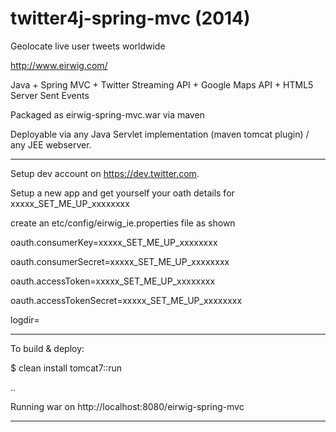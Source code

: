 # twitter4j-spring-mvc (2014)

Geolocate live user tweets worldwide

http://www.eirwig.com/

Java + Spring MVC + Twitter Streaming API + Google Maps API + HTML5 Server Sent Events

Packaged as eirwig-spring-mvc.war via maven 

Deployable via any Java Servlet implementation (maven tomcat plugin) / any JEE webserver.

-----------------------
Setup dev account on https://dev.twitter.com.

Setup a new app and get yourself your oath details for xxxxx_SET_ME_UP_xxxxxxxx

create an etc/config/eirwig_ie.properties file as shown

oauth.consumerKey=xxxxx_SET_ME_UP_xxxxxxxx

oauth.consumerSecret=xxxxx_SET_ME_UP_xxxxxxxx

oauth.accessToken=xxxxx_SET_ME_UP_xxxxxxxx

oauth.accessTokenSecret=xxxxx_SET_ME_UP_xxxxxxxx

logdir=

---------------------------------------

To build & deploy:

$ clean install tomcat7::run

..

Running war on http://localhost:8080/eirwig-spring-mvc

-----------------------
